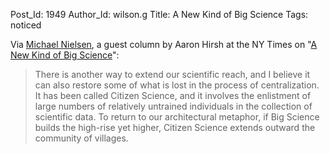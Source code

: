 Post_Id: 1949
Author_Id: wilson.g
Title: A New Kind of Big Science
Tags: noticed

<p>Via <a href="http://michaelnielsen.org/blog/">Michael Nielsen</a>, a guest column by Aaron Hirsh at the NY Times on "<a href="http://judson.blogs.nytimes.com/2009/01/13/guest-column-a-new-kind-of-big-science/">A New Kind of Big Science</a>":</p>
<blockquote><p>There is another way to extend our scientific reach, and I believe it can also restore some of what is lost in the process of centralization. It has been called Citizen Science, and it involves the enlistment of large numbers of relatively untrained individuals in the collection of scientific data. To return to our architectural metaphor, if Big Science builds the high-rise yet higher, Citizen Science extends outward the community of villages.</p></blockquote>
